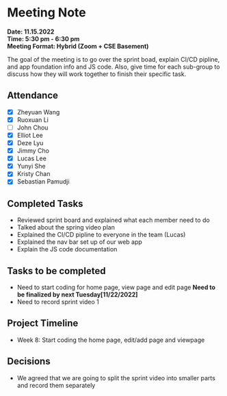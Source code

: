 # Meeting Note #
**Date: 11.15.2022**\
**Time: 5:30 pm - 6:30 pm**\
**Meeting Format: Hybrid (Zoom + CSE Basement)**

The goal of the meeting is to go over the sprint boad, explain CI/CD pipline, and app foundation info and JS code. Also, give time for each sub-group to discuss how they will work together to finish their specific task. 

## Attendance
- [x] Zheyuan Wang
- [x] Ruoxuan Li
- [ ] John Chou
- [x] Elliot Lee
- [x] Deze Lyu
- [x] Jimmy Cho
- [x] Lucas Lee
- [x] Yunyi She 
- [x] Kristy Chan
- [x] Sebastian Pamudji

## Completed Tasks
* Reviewed sprint board and explained what each member need to do 
* Talked about the spring video plan 
* Explained the CI/CD pipline to everyone in the team (Lucas)
* Explained the nav bar set up of our web app
* Explain the JS code documentation


## Tasks to be completed
* Need to start coding for home page, view page and edit page
__Need to be finalized by next Tuesday[11/22/2022]__
* Need to record sprint video 1

## Project Timeline
* Week 8: Start coding the home page, edit/add page and viewpage

## Decisions
* We agreed that we are going to split the sprint video into smaller parts and record them separately
